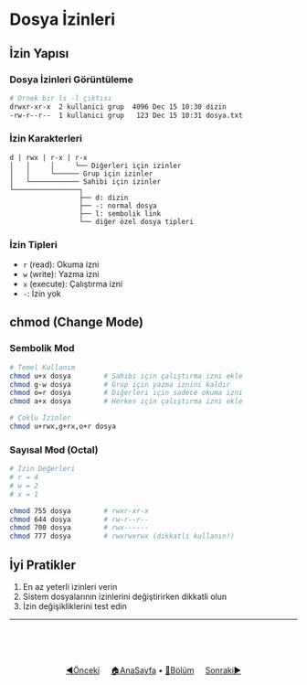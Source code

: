 # Dosya İzinleri

## İzin Yapısı

### Dosya İzinleri Görüntüleme
```bash
# Örnek bir ls -l çıktısı
drwxr-xr-x  2 kullanici grup  4096 Dec 15 10:30 dizin
-rw-r--r--  1 kullanici grup   123 Dec 15 10:31 dosya.txt
```

### İzin Karakterleri
```
d | rwx | r-x | r-x
│   │     │     └── Diğerleri için izinler
│   │     └────── Grup için izinler
│   └──────────── Sahibi için izinler
└────────────────┐
                 ├── d: dizin
                 ├── -: normal dosya
                 ├── l: sembolik link
                 └── diğer özel dosya tipleri
```

### İzin Tipleri
- `r` (read): Okuma izni
- `w` (write): Yazma izni
- `x` (execute): Çalıştırma izni
- `-`: İzin yok

## chmod (Change Mode)

### Sembolik Mod
```bash
# Temel Kullanım
chmod u+x dosya        # Sahibi için çalıştırma izni ekle
chmod g-w dosya        # Grup için yazma iznini kaldır
chmod o=r dosya        # Diğerleri için sadece okuma izni
chmod a+x dosya        # Herkes için çalıştırma izni ekle

# Çoklu İzinler
chmod u+rwx,g+rx,o+r dosya
```

### Sayısal Mod (Octal)
```bash
# İzin Değerleri
# r = 4
# w = 2
# x = 1

chmod 755 dosya        # rwxr-xr-x
chmod 644 dosya        # rw-r--r--
chmod 700 dosya        # rwx------
chmod 777 dosya        # rwxrwxrwx (dikkatli kullanın!)
```

## İyi Pratikler

1. En az yeterli izinleri verin
2. Sistem dosyalarının izinlerini değiştirirken dikkatli olun
3. İzin değişikliklerini test edin

------   
<br>
<br>
<br>
<div align="center">

[◀️Önceki](README.md) &nbsp;&nbsp;&nbsp; [🏠AnaSayfa](../README.md) • [📑Bölüm](README.md) &nbsp;&nbsp;&nbsp; [Sonraki▶️](execute-izinleri.md)

</div>